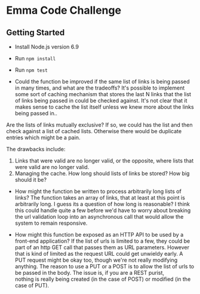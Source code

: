 # Emma Code Challenge

Getting Started
---------------
* Install Node.js version 6.9
* Run `npm install`
* Run `npm test`

* Could the function be improved if the same list of links is being passed in many times,
and what are the tradeoffs?
It's possible to implement some sort of caching mechanism that stores the last N links 
that the list of links being passed in could be checked against.  It's not clear that it makes sense
to cache the list itself unless we knew more about the links being passed in..  

Are the lists of links
mutually exclusive?  If so, we could has the list and then check against a list of cached lists.  Otherwise
there would be duplicate entries which might be a pain.

The drawbacks include: 
1. Links that were valid are no longer valid, or the opposite, where lists that were valid
are no longer valid.  
1. Managing the cache.  How long should lists of links be stored?  How big should it be?


* How might the function be written to process arbitrarily long lists of links?
The function takes an array of links, that at least at this point is arbitrarily long.  I guess
its a question of how long is reasonable?  I think this could handle quite a few before we'd have
to worry about breaking the url validation loop into an asynchronous call that would allow the system
to remain responsive.

* How might this function be exposed as an HTTP API to be used by a front-end
application?
If the list of urls is limited to a few, they could be part of an http GET call that passes them as 
URL parameters.  However that is kind of limited as the request URL could get unwieldy early.  A PUT
request might be okay too, though we're not really modifying anything.  The reason to use a PUT or a 
POST is to allow the list of urls to be passed in the body.  The issue is, if you are a REST purist,  
nothing is really being created (in the case of POST) or modified (in the case of PUT).
